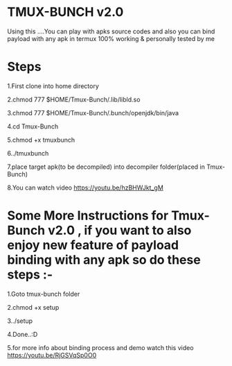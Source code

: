 # TMUX-BUNCH v2.0
Using this ....You can play with apks source codes and also you can bind payload with any apk in termux 100% working &amp; personally tested by me

# Steps
1.First clone into home directory

2.chmod 777 $HOME/Tmux-Bunch/.lib/libld.so

3.chmod 777 $HOME/Tmux-Bunch/.bunch/openjdk/bin/java

4.cd Tmux-Bunch

5.chmod +x tmuxbunch

6../tmuxbunch

7.place target apk(to be decompiled) into decompiler folder(placed in Tmux-Bunch)

8.You can watch video https://youtu.be/hzBHWJkt_gM 

# Some More Instructions for Tmux-Bunch v2.0 , if you want to also enjoy new feature of payload binding with any apk so do these steps :-

1.Goto tmux-bunch folder

2.chmod +x setup

3../setup

4.Done..:D

5.for more info about binding process and demo watch this video https://youtu.be/RjGSVqSp0O0

